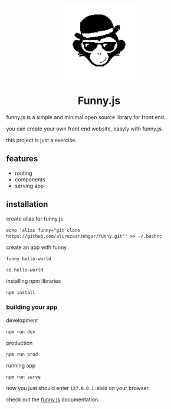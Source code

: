 <p align="center">
  <img width="200" height="200" src="https://raw.githubusercontent.com/alirezaarzehgar/funny/main/src/assets/logo.png">

  <h1 align="center"> Funny.js </h1>
</p>

funny.js is a simple and minimal open source library for front end.

you can create your own front end website, easyly with funny.js.

this project is just a exercise.

## features

- routing
- components
- serving app

## installation

create alias for funny.js

```
echo 'alias funny="git clone https://github.com/alirezaarzehgar/funny.git"' >> ~/.bashrc
```

create an app with funny

```
funny hello-world
```

```
cd hello-world
```

installing npm libraries

```
npm install
```

### building your app

development

```
npm run dev
```

production

```
npm run prod
```

running app

```
npm run serve
```

now you just should enter `127.0.0.1:8000` on your browser.

<p> check out the <a href="https://github.com/alirezaarzehgar/funny.git">funny.js</a> documentation. </p>
